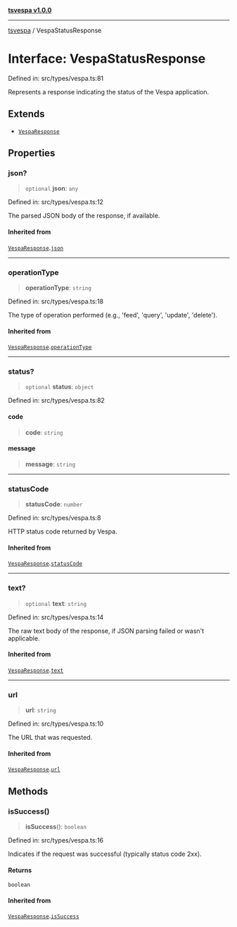 [**tsvespa v1.0.0**](../README.md)

***

[tsvespa](../README.md) / VespaStatusResponse

# Interface: VespaStatusResponse

Defined in: src/types/vespa.ts:81

Represents a response indicating the status of the Vespa application.

## Extends

- [`VespaResponse`](VespaResponse.md)

## Properties

### json?

> `optional` **json**: `any`

Defined in: src/types/vespa.ts:12

The parsed JSON body of the response, if available.

#### Inherited from

[`VespaResponse`](VespaResponse.md).[`json`](VespaResponse.md#json)

***

### operationType

> **operationType**: `string`

Defined in: src/types/vespa.ts:18

The type of operation performed (e.g., 'feed', 'query', 'update', 'delete').

#### Inherited from

[`VespaResponse`](VespaResponse.md).[`operationType`](VespaResponse.md#operationtype)

***

### status?

> `optional` **status**: `object`

Defined in: src/types/vespa.ts:82

#### code

> **code**: `string`

#### message

> **message**: `string`

***

### statusCode

> **statusCode**: `number`

Defined in: src/types/vespa.ts:8

HTTP status code returned by Vespa.

#### Inherited from

[`VespaResponse`](VespaResponse.md).[`statusCode`](VespaResponse.md#statuscode)

***

### text?

> `optional` **text**: `string`

Defined in: src/types/vespa.ts:14

The raw text body of the response, if JSON parsing failed or wasn't applicable.

#### Inherited from

[`VespaResponse`](VespaResponse.md).[`text`](VespaResponse.md#text)

***

### url

> **url**: `string`

Defined in: src/types/vespa.ts:10

The URL that was requested.

#### Inherited from

[`VespaResponse`](VespaResponse.md).[`url`](VespaResponse.md#url)

## Methods

### isSuccess()

> **isSuccess**(): `boolean`

Defined in: src/types/vespa.ts:16

Indicates if the request was successful (typically status code 2xx).

#### Returns

`boolean`

#### Inherited from

[`VespaResponse`](VespaResponse.md).[`isSuccess`](VespaResponse.md#issuccess)
